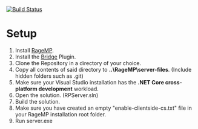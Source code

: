 [![Build Status](https://travis-ci.com/TryStatic/RPServer.svg?token=wqJBVyZappUyxaXkhnsG&branch=master)](https://travis-ci.com/TryStatic/RPServer)
# Setup
1) Install [RageMP](https://rage.mp/ "RageMP").
2) Install the [Bridge](https://wiki.gtanet.work/index.php?title=Setting_up_the_Bridge_on_Linux/Windows "Bridge") Plugin.
3) Clone the Repository in a directory of your choice.
4) Copy all contents of said directory to **..\RageMP\server-files**. (Include hidden folders such as .git)
5) Make sure your Visual Studio installation has the **.NET Core cross-platform development** workload.
6) Open the solution. (RPServer.sln)
7) Build the solution.
8) Make sure you have created an empty "enable-clientside-cs.txt" file in your RageMP installation root folder.
9) Run server.exe
